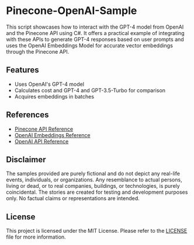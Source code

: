 # Pinecone-OpenAI-Sample
This script showcases how to interact with the GPT-4 model from OpenAI and the Pinecone API using C#. It offers a practical example of integrating with these APIs to generate GPT-4 responses based on user prompts and uses the OpenAI Embeddings Model for accurate vector embeddings through the Pinecone API.

## Features
- Uses OpenAI's GPT-4 model
- Calculates cost and GPT-4 and GPT-3.5-Turbo for comparison
- Acquires embeddings in batches

## References
- [Pinecone API Reference](https://docs.pinecone.io/reference/describe_index_stats_post)
- [OpenAI Embeddings Reference](https://platform.openai.com/docs/guides/embeddings)
- [OpenAI API Reference](https://platform.openai.com/docs/introduction)

## Disclaimer
The samples provided are purely fictional and do not depict any real-life events, individuals, or organizations. Any resemblance to actual persons, living or dead, or to real companies, buildings, or technologies, is purely coincidental. The stories are created for testing and development purposes only. No factual claims or representations are intended.

## License
This project is licensed under the MIT License. Please refer to the [LICENSE](./LICENSE) file for more information.

